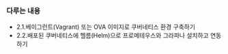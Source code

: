 ### 다루는 내용 
- 2.1.베이그런트(Vagrant) 또는 OVA 이미지로 쿠버네티스 환경 구축하기
- 2.2.배포된 쿠버네티스에 헬름(Helm)으로 프로메테우스와 그라파나 설치하고 연동하기
